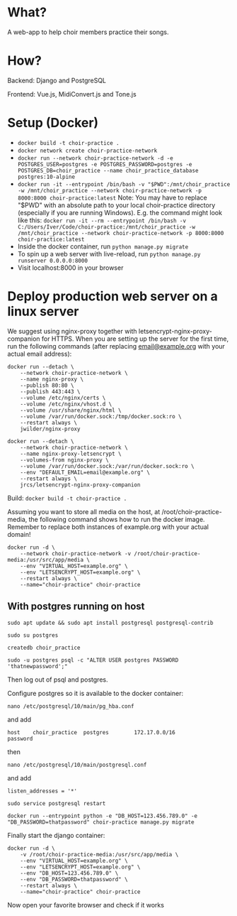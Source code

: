 # What?

A web-app to help choir members practice their songs.

# How?

Backend: Django and PostgreSQL

Frontend: Vue.js, MidiConvert.js and Tone.js

# Setup (Docker)

* `docker build -t choir-practice .`
* `docker network create choir-practice-network`
* `docker run --network choir-practice-network -d -e POSTGRES_USER=postgres -e POSTGRES_PASSWORD=postgres -e POSTGRES_DB=choir_practice --name choir_practice_database postgres:10-alpine`
* `docker run -it --entrypoint /bin/bash -v "$PWD":/mnt/choir_practice -w /mnt/choir_practice --network choir-practice-network -p 8000:8000 choir-practice:latest`
Note: You may have to replace "$PWD" with an absolute path to your local choir-practice directory (especially if you are running Windows). E.g. the command might look like this:
`docker run -it --rm --entrypoint /bin/bash -v C:/Users/Iver/Code/choir-practice:/mnt/choir_practice -w /mnt/choir_practice --network choir-practice-network -p 8000:8000 choir-practice:latest`
* Inside the docker container, run `python manage.py migrate`
* To spin up a web server with live-reload, run `python manage.py runserver 0.0.0.0:8000`
* Visit localhost:8000 in your browser

# Deploy production web server on a linux server

We suggest using nginx-proxy together with letsencrypt-nginx-proxy-companion for HTTPS. When you
are setting up the server for the first time, run the following commands (after replacing
email@example.org with your actual email address):

```
docker run --detach \
    --network choir-practice-network \
    --name nginx-proxy \
    --publish 80:80 \
    --publish 443:443 \
    --volume /etc/nginx/certs \
    --volume /etc/nginx/vhost.d \
    --volume /usr/share/nginx/html \
    --volume /var/run/docker.sock:/tmp/docker.sock:ro \
    --restart always \
    jwilder/nginx-proxy

docker run --detach \
    --network choir-practice-network \
    --name nginx-proxy-letsencrypt \
    --volumes-from nginx-proxy \
    --volume /var/run/docker.sock:/var/run/docker.sock:ro \
    --env "DEFAULT_EMAIL=email@example.org" \
    --restart always \
    jrcs/letsencrypt-nginx-proxy-companion
```

Build: `docker build -t choir-practice .`

Assuming you want to store all media on the host, at /root/choir-practice-media, the following
command shows how to run the docker image. Remember to replace both instances of example.org
with your actual domain!

```
docker run -d \
    --network choir-practice-network -v /root/choir-practice-media:/usr/src/app/media \
    --env "VIRTUAL_HOST=example.org" \
    --env "LETSENCRYPT_HOST=example.org" \
    --restart always \
    --name="choir-practice" choir-practice
```

## With postgres running on host

`sudo apt update && sudo apt install postgresql postgresql-contrib`

`sudo su postgres`

`createdb choir_practice`

`sudo -u postgres psql -c "ALTER USER postgres PASSWORD 'thatnewpassword';"`

Then log out of psql and postgres.

Configure postgres so it is available to the docker container:

`nano /etc/postgresql/10/main/pg_hba.conf`

and add

```
host    choir_practice  postgres        172.17.0.0/16           password
```

then

`nano /etc/postgresql/10/main/postgresql.conf`

and add

```
listen_addresses = '*'
```

`sudo service postgresql restart`

`docker run --entrypoint python -e "DB_HOST=123.456.789.0" -e "DB_PASSWORD=thatpassword" choir-practice manage.py migrate`

Finally start the django container:

```
docker run -d \
    -v /root/choir-practice-media:/usr/src/app/media \
    --env "VIRTUAL_HOST=example.org" \
    --env "LETSENCRYPT_HOST=example.org" \
    --env "DB_HOST=123.456.789.0" \
    --env "DB_PASSWORD=thatpassword" \
    --restart always \
    --name="choir-practice" choir-practice
```

Now open your favorite browser and check if it works
